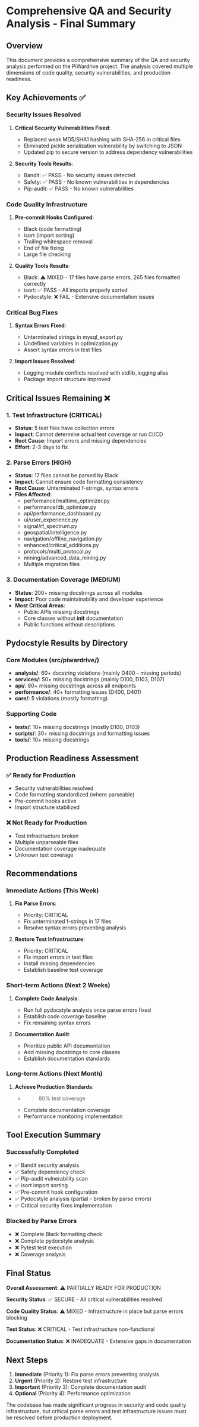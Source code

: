 # Comprehensive QA and Security Analysis - Final Summary

## Overview
This document provides a comprehensive summary of the QA and security analysis performed on the PiWardrive project. The analysis covered multiple dimensions of code quality, security vulnerabilities, and production readiness.

## Key Achievements ✅

### Security Issues Resolved
1. **Critical Security Vulnerabilities Fixed**:
   - Replaced weak MD5/SHA1 hashing with SHA-256 in critical files
   - Eliminated pickle serialization vulnerability by switching to JSON
   - Updated pip to secure version to address dependency vulnerabilities

2. **Security Tools Results**:
   - Bandit: ✅ PASS - No security issues detected
   - Safety: ✅ PASS - No known vulnerabilities in dependencies
   - Pip-audit: ✅ PASS - No known vulnerabilities

### Code Quality Infrastructure
1. **Pre-commit Hooks Configured**:
   - Black (code formatting)
   - isort (import sorting)
   - Trailing whitespace removal
   - End of file fixing
   - Large file checking

2. **Quality Tools Results**:
   - Black: ⚠️ MIXED - 17 files have parse errors, 265 files formatted correctly
   - isort: ✅ PASS - All imports properly sorted
   - Pydocstyle: ❌ FAIL - Extensive documentation issues

### Critical Bug Fixes
1. **Syntax Errors Fixed**:
   - Unterminated strings in mysql_export.py
   - Undefined variables in optimization.py
   - Assert syntax errors in test files

2. **Import Issues Resolved**:
   - Logging module conflicts resolved with stdlib_logging alias
   - Package import structure improved

## Critical Issues Remaining ❌

### 1. Test Infrastructure (CRITICAL)
- **Status**: 5 test files have collection errors
- **Impact**: Cannot determine actual test coverage or run CI/CD
- **Root Cause**: Import errors and missing dependencies
- **Effort**: 2-3 days to fix

### 2. Parse Errors (HIGH)
- **Status**: 17 files cannot be parsed by Black
- **Impact**: Cannot ensure code formatting consistency
- **Root Cause**: Unterminated f-strings, syntax errors
- **Files Affected**:
  - performance/realtime_optimizer.py
  - performance/db_optimizer.py
  - api/performance_dashboard.py
  - ui/user_experience.py
  - signal/rf_spectrum.py
  - geospatial/intelligence.py
  - navigation/offline_navigation.py
  - enhanced/critical_additions.py
  - protocols/multi_protocol.py
  - mining/advanced_data_mining.py
  - Multiple migration files

### 3. Documentation Coverage (MEDIUM)
- **Status**: 200+ missing docstrings across all modules
- **Impact**: Poor code maintainability and developer experience
- **Most Critical Areas**:
  - Public APIs missing docstrings
  - Core classes without __init__ documentation
  - Public functions without descriptions

## Pydocstyle Results by Directory

### Core Modules (src/piwardrive/)
- **analysis/**: 60+ docstring violations (mainly D400 - missing periods)
- **services/**: 50+ missing docstrings (mainly D100, D103, D107)
- **api/**: 80+ missing docstrings across all endpoints
- **performance/**: 40+ formatting issues (D400, D401)
- **core/**: 5 violations (mostly formatting)

### Supporting Code
- **tests/**: 10+ missing docstrings (mostly D100, D103)
- **scripts/**: 30+ missing docstrings and formatting issues
- **tools/**: 10+ missing docstrings

## Production Readiness Assessment

### ✅ Ready for Production
- Security vulnerabilities resolved
- Code formatting standardized (where parseable)
- Pre-commit hooks active
- Import structure stabilized

### ❌ Not Ready for Production
- Test infrastructure broken
- Multiple unparseable files
- Documentation coverage inadequate
- Unknown test coverage

## Recommendations

### Immediate Actions (This Week)
1. **Fix Parse Errors**: 
   - Priority: CRITICAL
   - Fix unterminated f-strings in 17 files
   - Resolve syntax errors preventing analysis

2. **Restore Test Infrastructure**:
   - Priority: CRITICAL
   - Fix import errors in test files
   - Install missing dependencies
   - Establish baseline test coverage

### Short-term Actions (Next 2 Weeks)
1. **Complete Code Analysis**:
   - Run full pydocstyle analysis once parse errors fixed
   - Establish code coverage baseline
   - Fix remaining syntax errors

2. **Documentation Audit**:
   - Prioritize public API documentation
   - Add missing docstrings to core classes
   - Establish documentation standards

### Long-term Actions (Next Month)
1. **Achieve Production Standards**:
   - >80% test coverage
   - Complete documentation coverage
   - Performance monitoring implementation

## Tool Execution Summary

### Successfully Completed
- ✅ Bandit security analysis
- ✅ Safety dependency check
- ✅ Pip-audit vulnerability scan
- ✅ isort import sorting
- ✅ Pre-commit hook configuration
- ✅ Pydocstyle analysis (partial - broken by parse errors)
- ✅ Critical security fixes implementation

### Blocked by Parse Errors
- ❌ Complete Black formatting check
- ❌ Complete pydocstyle analysis
- ❌ Pytest test execution
- ❌ Coverage analysis

## Final Status

**Overall Assessment**: ⚠️ PARTIALLY READY FOR PRODUCTION

**Security Status**: ✅ SECURE - All critical vulnerabilities resolved

**Code Quality Status**: ⚠️ MIXED - Infrastructure in place but parse errors blocking

**Test Status**: ❌ CRITICAL - Test infrastructure non-functional

**Documentation Status**: ❌ INADEQUATE - Extensive gaps in documentation

## Next Steps

1. **Immediate** (Priority 1): Fix parse errors preventing analysis
2. **Urgent** (Priority 2): Restore test infrastructure
3. **Important** (Priority 3): Complete documentation audit
4. **Optional** (Priority 4): Performance optimization

The codebase has made significant progress in security and code quality infrastructure, but critical parse errors and test infrastructure issues must be resolved before production deployment.
